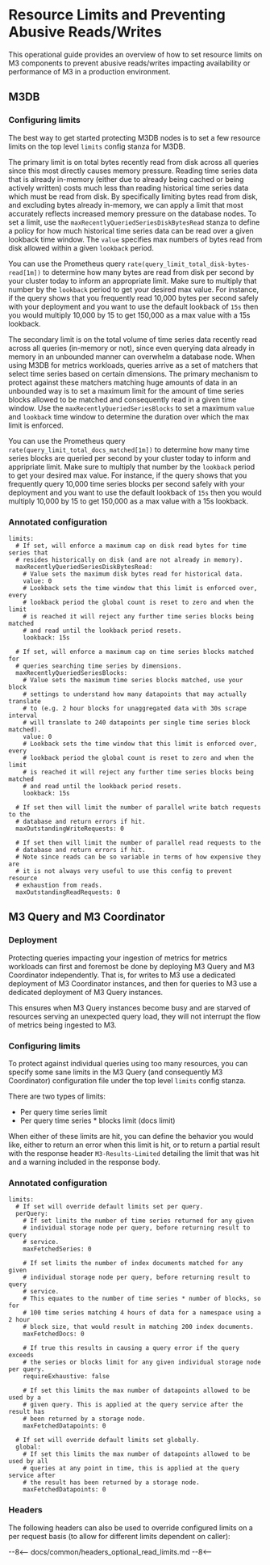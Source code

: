 # Resource Limits and Preventing Abusive Reads/Writes

This operational guide provides an overview of how to set resource limits on 
M3 components to prevent abusive reads/writes impacting availability or 
performance of M3 in a production environment.

## M3DB

### Configuring limits

The best way to get started protecting M3DB nodes is to set a few resource limits on the
top level `limits` config stanza for M3DB.

The primary limit is on total bytes recently read from disk across all queries
since this most directly causes memory pressure. Reading time series data that 
is already in-memory (either due to already being cached or being actively written) 
costs much less than reading historical time series data which must be read from disk. 
By specifically limiting bytes read from disk, and excluding bytes already in-memory, we
can apply a limit that most accurately reflects increased memory pressure on the database nodes.
To set a limit, use the `maxRecentlyQueriedSeriesDiskBytesRead` stanza to define a 
policy for how much historical time series data can be read over a given 
lookback time window. The `value` specifies max numbers of bytes read from disk allowed
within a given `lookback` period.

You can use the Prometheus query `rate(query_limit_total_disk-bytes-read[1m])` to determine 
how many bytes are read from disk per second by your cluster today to inform an appropriate limit.
Make sure to multiply that number by the `lookback` period to get your desired max value. For 
instance, if the query shows that you frequently read 10,000 bytes 
per second safely with your deployment and you want to use the default lookback 
of `15s` then you would multiply 10,000 by 15 to get 150,000 as a max value with 
a 15s lookback.

The secondary limit is on the total volume of time series data recently read 
across all queries (in-memory or not), since even querying data already in memory in an unbounded 
manner can overwhelm a database node. When using M3DB for metrics workloads, 
queries arrive as a set of matchers that select time series based on certain 
dimensions. The primary mechanism to protect against these matchers matching 
huge amounts of data in an unbounded way is to set a maximum limit for the 
amount of time series blocks allowed to be matched and consequently read in a 
given time window. Use the `maxRecentlyQueriedSeriesBlocks` to 
set a maximum `value` and `lookback` time window to determine the duration over 
which the max limit is enforced.

You can use the Prometheus query `rate(query_limit_total_docs_matched[1m])` to 
determine how many time series blocks are queried per second by your cluster 
today to inform and appripriate limit. Make sure to multiply 
that number by the `lookback` period to get your desired max value. For 
instance, if the query shows that you frequently query 10,000 time series blocks 
per second safely with your deployment and you want to use the default lookback 
of `15s` then you would multiply 10,000 by 15 to get 150,000 as a max value with 
a 15s lookback.

### Annotated configuration

```
limits:
  # If set, will enforce a maximum cap on disk read bytes for time series that
  # resides historically on disk (and are not already in memory).
  maxRecentlyQueriedSeriesDiskBytesRead:
    # Value sets the maximum disk bytes read for historical data.
    value: 0
    # Lookback sets the time window that this limit is enforced over, every 
    # lookback period the global count is reset to zero and when the limit 
    # is reached it will reject any further time series blocks being matched 
    # and read until the lookback period resets.
    lookback: 15s

  # If set, will enforce a maximum cap on time series blocks matched for
  # queries searching time series by dimensions.
  maxRecentlyQueriedSeriesBlocks:
    # Value sets the maximum time series blocks matched, use your block 
    # settings to understand how many datapoints that may actually translate 
    # to (e.g. 2 hour blocks for unaggregated data with 30s scrape interval
    # will translate to 240 datapoints per single time series block matched).
    value: 0
    # Lookback sets the time window that this limit is enforced over, every 
    # lookback period the global count is reset to zero and when the limit 
    # is reached it will reject any further time series blocks being matched 
    # and read until the lookback period resets.
    lookback: 15s

  # If set then will limit the number of parallel write batch requests to the 
  # database and return errors if hit.
  maxOutstandingWriteRequests: 0

  # If set then will limit the number of parallel read requests to the 
  # database and return errors if hit. 
  # Note since reads can be so variable in terms of how expensive they are
  # it is not always very useful to use this config to prevent resource 
  # exhaustion from reads.
  maxOutstandingReadRequests: 0
```

## M3 Query and M3 Coordinator

### Deployment

Protecting queries impacting your ingestion of metrics for metrics workloads 
can first and foremost be done by deploying M3 Query and M3 Coordinator 
independently. That is, for writes to M3 use a dedicated deployment of 
M3 Coordinator instances, and then for queries to M3 use a dedicated deployment 
of M3 Query instances.

This ensures when M3 Query instances become busy and are starved of resources 
serving an unexpected query load, they will not interrupt the flow of metrics
being ingested to M3.

### Configuring limits

To protect against individual queries using too many resources, you can specify some
sane limits in the M3 Query (and consequently M3 Coordinator) configuration 
file under the top level `limits` config stanza.

There are two types of limits:

- Per query time series limit
- Per query time series * blocks limit (docs limit)

When either of these limits are hit, you can define the behavior you would like, 
either to return an error when this limit is hit, or to return a partial result 
with the response header `M3-Results-Limited` detailing the limit that was hit 
and a warning included in the response body.

### Annotated configuration

```
limits:
  # If set will override default limits set per query.
  perQuery:
    # If set limits the number of time series returned for any given 
    # individual storage node per query, before returning result to query 
    # service.
    maxFetchedSeries: 0

    # If set limits the number of index documents matched for any given 
    # individual storage node per query, before returning result to query 
    # service.
    # This equates to the number of time series * number of blocks, so for 
    # 100 time series matching 4 hours of data for a namespace using a 2 hour 
    # block size, that would result in matching 200 index documents.
    maxFetchedDocs: 0

    # If true this results in causing a query error if the query exceeds 
    # the series or blocks limit for any given individual storage node per query.
    requireExhaustive: false

    # If set this limits the max number of datapoints allowed to be used by a
    # given query. This is applied at the query service after the result has 
    # been returned by a storage node.
    maxFetchedDatapoints: 0

  # If set will override default limits set globally.
  global:
    # If set this limits the max number of datapoints allowed to be used by all
    # queries at any point in time, this is applied at the query service after 
    # the result has been returned by a storage node.
    maxFetchedDatapoints: 0
```

### Headers

The following headers can also be used to override configured limits on a per request basis (to allow for different limits dependent on caller):

--8<--
docs/common/headers_optional_read_limits.md
--8<--
